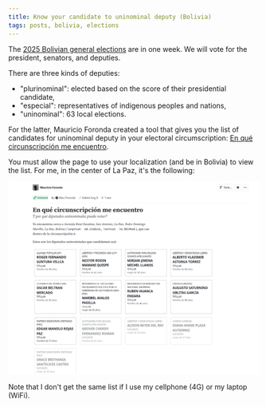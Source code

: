```yaml
---
title: Know your candidate to uninominal deputy (Bolivia)
tags: posts, bolivia, elections
---
```


The [2025 Bolivian general elections](https://en.wikipedia.org/wiki/2025_Bolivian_general_election) are in one week. We will vote for the president, senators, and deputies.

There are three kinds of deputies:

- "plurinominal": elected based on the score of their presidential candidate,
- "especial": representatives of indigenous peoples and nations,
- "uninominal": 63 local elections.

For the latter, Mauricio Foronda created a tool that gives you the list of candidates for uninominal deputy in your electoral circumscription: [En qué circunscripción me encuentro](https://observablehq.com/@mauforonda/en-que-circunscripcion-me-encuentro).

You must allow the page to use your localization (and be in Bolivia) to view the list. For me, in the center of La Paz, it's the following:

![Screenshot of the tool](./screenshot.png)

Note that I don't get the same list if I use my cellphone (4G) or my laptop (WiFi).
